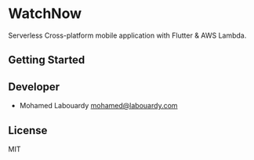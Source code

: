 # WatchNow

Serverless Cross-platform mobile application with Flutter & AWS Lambda.

## Getting Started


## Developer

* Mohamed Labouardy <mohamed@labouardy.com>

## License

MIT